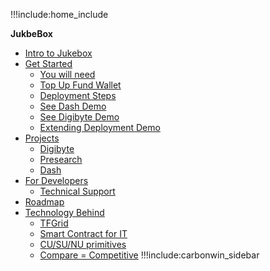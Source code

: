 !!!include:home_include

**JukbeBox**

- [Intro to Jukebox](@about_jukebox)
- [Get Started](@get_started)
    - [You will need](@you_need)
    - [Top Up Fund Wallet](@fund_wallet)
    - [Deployment Steps](@deployment_steps)
    - [See Dash Demo](@jukebox_demo)
    - [See Digibyte Demo](@deploy_digibyte)
    - [Extending Deployment Demo](@extend_deployment)
- [Projects](@projects)
    - [Digibyte](@digibyte)
    - [Presearch](@presearch)
    - [Dash](@dash)
- [For Developers](@for_developers)
    - [Technical Support](@tech_support)
- [Roadmap](@roadmap)
- [Technology Behind](@technology)
    - [TFGrid](@zos)
    - [Smart Contract for IT](@smartcontract_it)
    - [CU/SU/NU primitives](@tfgrid_primitives)
    - [Compare = Competitive](cloud_compare_home)
!!!include:carbonwin_sidebar

<!-- - [Get started](@get_started) -->
